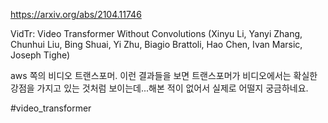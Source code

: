 https://arxiv.org/abs/2104.11746

VidTr: Video Transformer Without Convolutions (Xinyu Li, Yanyi Zhang, Chunhui Liu, Bing Shuai, Yi Zhu, Biagio Brattoli, Hao Chen, Ivan Marsic, Joseph Tighe)

aws 쪽의 비디오 트랜스포머. 이런 결과들을 보면 트랜스포머가 비디오에서는 확실한 강점을 가지고 있는 것처럼 보이는데...해본 적이 없어서 실제로 어떨지 궁금하네요.

#video_transformer
